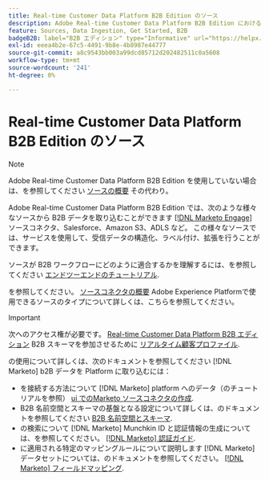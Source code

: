 ```yaml
---
title: Real-time Customer Data Platform B2B Edition のソース
description: Adobe Real-time Customer Data Platform B2B Edition におけるソースの役割の概要です。
feature: Sources, Data Ingestion, Get Started, B2B
badgeB2B: label="B2B エディション" type="Informative" url="https://helpx.adobe.com/legal/product-descriptions/real-time-customer-data-platform-b2b-edition-prime-and-ultimate-packages.html newtab=true"
exl-id: eeea4b2e-67c5-4491-9b8e-4b8987e44777
source-git-commit: a8c9543bb003a99dcd85712d202482511c0a5608
workflow-type: tm+mt
source-wordcount: '241'
ht-degree: 0%

---
```


# Real-time Customer Data Platform B2B Edition のソース

>[!NOTE]
>
>Adobe Real-time Customer Data Platform B2B Edition を使用していない場合は、を参照してください [ソースの概要](./sources-overview.md) その代わり。

Adobe Real-time Customer Data Platform B2B Edition では、次のような様々なソースから B2B データを取り込むことができます [[!DNL Marketo Engage]](../../sources/connectors/adobe-applications/marketo/marketo.md) ソースコネクタ、Salesforce、Amazon S3、ADLS など。 この様々なソースでは、サービスを使用して、受信データの構造化、ラベル付け、拡張を行うことができます。

ソースが B2B ワークフローにどのように適合するかを理解するには、を参照してください [エンドツーエンドのチュートリアル](../b2b-tutorial.md#ingest-your-data-into-experience-platform).

を参照してください。 [ソースコネクタの概要](../../sources/home.md) Adobe Experience Platformで使用できるソースのタイプについて詳しくは、こちらを参照してください。

>[!IMPORTANT]
>
>次へのアクセス権が必要です。 [Real-time Customer Data Platform B2B エディション](../../rctcdp/../rtcdp/b2b-overview.md) B2B スキーマを参加させるために [リアルタイム顧客プロファイル](../proile/../../profile/home.md).

の使用について詳しくは、次のドキュメントを参照してください [!DNL Marketo] b2B データを Platform に取り込むには：

* を接続する方法について [!DNL Marketo] platform へのデータ（のチュートリアルを参照） [ui でのMarketo ソースコネクタの作成](../../sources/tutorials/ui/create/adobe-applications/marketo.md).
* B2B 名前空間とスキーマの基盤となる設定について詳しくは、のドキュメントを参照してください [B2B 名前空間とスキーマ](../../sources/connectors/adobe-applications/marketo/marketo-namespaces.md).
* の検索について [!DNL Marketo] Munchkin ID と認証情報の生成については、を参照してください。 [[!DNL Marketo] 認証ガイド](../../sources/connectors/adobe-applications/marketo/marketo-auth.md).
* に適用される特定のマッピングルールについて説明します [!DNL Marketo] データセットについては、のドキュメントを参照してください。 [[!DNL Marketo] フィールドマッピング](../../sources/connectors/adobe-applications//mapping/marketo.md).
